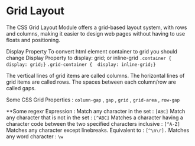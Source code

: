 # Grid Layout
The CSS Grid Layout Module offers a grid-based layout system, with rows and columns, making it easier to design web pages without having to use floats and positioning.

Display Property
To convert html element container to grid you should change Display Property to display: grid; or inline-grid
`.container {  display: grid;}`
`.grid-container {  display: inline-grid;}`

The vertical lines of grid items are called columns.
The horizontal lines of grid items are called rows.
The spaces between each column/row are called gaps.

Some CSS Grid Properties :
`column-gap`  ,  `gap`  , `grid` , `grid-area` , `row-gap`


**Some regexr Expression :
Match any character in the set : `[ABC]`
Match any character that is not in the set : `[^ABC]`
Matches a character having a character code between the two specified characters inclusive : `[^A-Z]`
Matches any character except linebreaks. Equivalent to :
`[^\n\r].`
Matches any word character : `\w`




